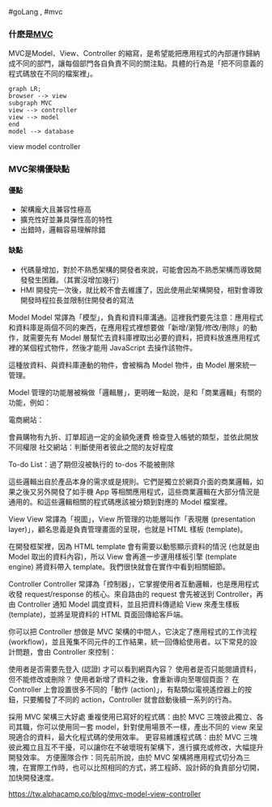 #goLang , #mvc
### 什麽是[MVC](../../todo/MVC)

MVC是Model、View、Controller 的縮寫，是希望能把應用程式的內部運作歸納成不同的部門，讓每個部門各自負責不同的關注點。具體的行為是「把不同意義的程式碼放在不同的檔案裡」。

```mermaid
graph LR;
browser --> view
subgraph MVC
view --> controller
view --> model
end
model --> database
```

view
model
controller

### MVC架構優缺點

#### 優點

* 架構龐大且兼容性極高
* 擴充性好並兼具彈性高的特性
* 出錯時，邏輯容易理解除錯

#### 缺點

* 代碼量增加，對於不熟悉架構的開發者來說，可能會因為不熟悉架構而導致開發發生困難。（其實沒增加幾行）
* HMI 開發完一次後，就比較不會去維護了，因此使用此架構開發，相對會導致開發時程拉長並限制住開發者的寫法



Model
Model 常譯為「模型」，負責和資料庫溝通。這裡我們要先注意：應用程式和資料庫是兩個不同的東西，在應用程式裡想要做「新增/瀏覽/修改/刪除」的動作，就需要先有 Model 層幫忙去資料庫裡取出必要的資料，把資料放進應用程式裡的某個程式物件，然後才能用 JavaScript 去操作該物件。

這種放資料、與資料庫連動的物件，會被稱為 Model 物件，由 Model 層來統一管理。

Model 管理的功能層被稱做「邏輯層」，更明確一點說，是和「商業邏輯」有關的功能，例如：

電商網站：

會員購物有九折、訂單超過一定的金額免運費
檢查登入帳號的類型，並依此開放不同權限
社交網站：判斷使用者彼此之間的友好程度

To-do List：過了期但沒被執行的 to-dos 不能被刪除

這些邏輯出自於產品本身的需求或是規則。它們是獨立於網頁介面的商業邏輯，如果之後又另外開發了如手機 App 等相關應用程式，這些商業邏輯在大部分情況是通用的。和這些邏輯相關的程式碼應該被分類到對應的 Model 檔案裡。

View
View 常譯為「視圖」，View 所管理的功能層叫作「表現層 (presentation layer)」，顧名思義是負責管理畫面的呈現，也就是 HTML 樣板 (template)。

在開發框架裡，因為 HTML template 會有需要以動態顯示資料的情況 (也就是由 Model 取出的資料內容)，所以 View 會再進一步運用樣板引擎 (template engine) 將資料帶入 template。我們很快就會在實作中看到相關細節。

Controller
Controller 常譯為「控制器」，它掌握使用者互動邏輯，也是應用程式收發 request/response 的核心。來自路由的 request 會先被送到 Controller，再由 Controller 通知 Model 調度資料，並且把資料傳遞給 View 來產生樣板 (template)，並將呈現資料的 HTML 頁面回傳給客戶端。

你可以把 Controller 想做是 MVC 架構的中間人，它決定了應用程式的工作流程 (workflow)，並且蒐集不同元件的工作結果，統一回傳給使用者。以下常見的設計問題，會由 Controller 來控制：

使用者是否需要先登入 (認證) 才可以看到網頁內容？
使用者是否只能閱讀資料，但不能修改或刪除？
使用者新增了資料之後，會重新導向至哪個頁面？
在 Controller 上會設置很多不同的「動作 (action)」，有點類似電視遙控器上的按鈕，只要觸發了不同的 action，Controller 就會啟動後續一系列的行為。

採用 MVC 架構三大好處
重複使用已寫好的程式碼：由於 MVC 三塊彼此獨立、各司其職，你可以使用同一套 model，針對使用場景不一樣，產出不同的 view 來呈現適合的資料，最大化程式碼的使用效率。
更容易維護程式碼：由於 MVC 三塊彼此獨立且互不干擾，可以讓你在不破壞現有架構下，進行擴充或修改，大幅提升開發效率。
方便團隊合作：同先前所說，由於 MVC 架構將應用程式切分為三塊，在實際工作時，也可以比照相同的方式，將工程師、設計師的負責部分切開，加快開發速度。

https://tw.alphacamp.co/blog/mvc-model-view-controller